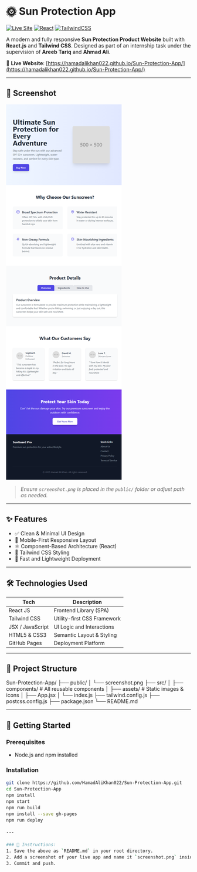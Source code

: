 # 🌞 Sun Protection App

[![Live Site](https://img.shields.io/badge/Live-Demo-green?style=flat-square&logo=vercel)](https://hamadalikhan022.github.io/Sun-Protection-App/)
[![React](https://img.shields.io/badge/Built%20With-React-blue?style=flat-square&logo=react)](https://reactjs.org/)
[![TailwindCSS](https://img.shields.io/badge/Styled%20With-TailwindCSS-38b2ac?style=flat-square&logo=tailwind-css)](https://tailwindcss.com/)

A modern and fully responsive **Sun Protection Product Website** built with **React.js** and **Tailwind CSS**. Designed as part of an internship task under the supervision of **Areeb Tariq** and **Ahmad Ali**.

🔗 **Live Website**: [https://hamadalikhan022.github.io/Sun-Protection-App/](https://hamadalikhan022.github.io/Sun-Protection-App/)

---

## 📸 Screenshot

![Sun Protection App Screenshot](./WebPageScreenShot.png)

> *Ensure `screenshot.png` is placed in the `public/` folder or adjust path as needed.*

---

## ✨ Features

- ✅ Clean & Minimal UI Design
- 📱 Mobile-First Responsive Layout
- ⚛️ Component-Based Architecture (React)
- 🎨 Tailwind CSS Styling
- 🚀 Fast and Lightweight Deployment

---

## 🛠️ Technologies Used

| Tech           | Description                      |
|----------------|----------------------------------|
| React JS       | Frontend Library (SPA)           |
| Tailwind CSS   | Utility-first CSS Framework      |
| JSX / JavaScript | UI Logic and Interactions     |
| HTML5 & CSS3   | Semantic Layout & Styling        |
| GitHub Pages   | Deployment Platform              |

---

## 📁 Project Structure

Sun-Protection-App/
├── public/
│ └── screenshot.png
├── src/
│ ├── components/ # All reusable components
│ ├── assets/ # Static images & icons
│ ├── App.jsx
│ └── index.js
├── tailwind.config.js
├── postcss.config.js
├── package.json
└── README.md

---

## 🚀 Getting Started

### Prerequisites

- Node.js and npm installed

### Installation

```bash
git clone https://github.com/HamadAliKhan022/Sun-Protection-App.git
cd Sun-Protection-App
npm install
npm start
npm run build
npm install --save gh-pages
npm run deploy

---

### 📌 Instructions:
1. Save the above as `README.md` in your root directory.
2. Add a screenshot of your live app and name it `screenshot.png` inside the `public/` folder.
3. Commit and push.
